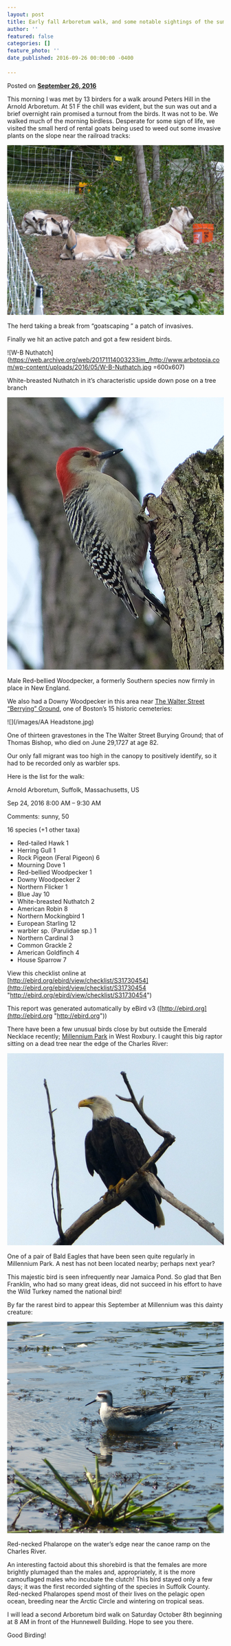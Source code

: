 ```yaml
---
layout: post
title: Early fall Arboretum walk, and some notable sightings of the summer
author: ''
featured: false
categories: []
feature_photo: ''
date_published: 2016-09-26 00:00:00 -0400

---
```

Posted on [**September 26, 2016**](https://web.archive.org/web/20171114003233/http://www.arbotopia.com/early-fall-arboretum-walk-and-some-notable-sightings-of-the-summer/ "4:48 pm")

This morning I was met by 13 birders for a walk around Peters Hill in the Arnold Arboretum. At 51 F the chill was evident, but the sun was out and a brief overnight rain promised a turnout from the birds. It was not to be. We walked much of the morning birdless. Desperate for some sign of life, we visited the small herd of rental goats being used to weed out some invasive plants on the slope near the railroad tracks:

![](/images/P1140613.jpg)

The herd taking a break from “goatscaping ” a patch of invasives.

Finally we hit an active patch and got a few resident birds.

![W-B Nuthatch](https://web.archive.org/web/20171114003233im_/http://www.arbotopia.com/wp-content/uploads/2016/05/W-B-Nuthatch.jpg =600x607)

White-breasted Nuthatch in it’s characteristic upside down pose on a tree branch

![](/images/P1030156-5.jpg)

Male Red-bellied Woodpecker, a formerly Southern species now firmly in place in New England.

We also had a Downy Woodpecker in this area near [The Walter Street “Berrying” Ground](https://web.archive.org/web/20171114003233/http://arnoldia.arboretum.harvard.edu/pdf/articles/1573.pdf), one of Boston’s 15 historic cemeteries:

![](/images/AA Headstone.jpg)

One of thirteen gravestones in the The Walter Street Burying Ground; that of Thomas Bishop, who died on June 29,1727 at age 82.

Our only fall migrant was too high in the canopy to positively identify, so it had to be recorded only as warbler sps.

Here is the list for the walk:

Arnold Arboretum, Suffolk, Massachusetts, US

Sep 24, 2016 8:00 AM – 9:30 AM

Comments: sunny, 50

16 species (+1 other taxa)

* Red-tailed Hawk 1
* Herring Gull 1
* Rock Pigeon (Feral Pigeon) 6
* Mourning Dove 1
* Red-bellied Woodpecker 1
* Downy Woodpecker 2
* Northern Flicker 1
* Blue Jay 10
* White-breasted Nuthatch 2
* American Robin 8
* Northern Mockingbird 1
* European Starling 12
* warbler sp. (Parulidae sp.) 1
* Northern Cardinal 3
* Common Grackle 2
* American Goldfinch 4
* House Sparrow 7

View this checklist online at [http://ebird.org/ebird/view/checklist/S31730454](http://ebird.org/ebird/view/checklist/S31730454 "http://ebird.org/ebird/view/checklist/S31730454")

This report was generated automatically by eBird v3 ([http://ebird.org](http://ebird.org "http://ebird.org"))

There have been a few unusual birds close by but outside the Emerald Necklace recently; [Millennium Park](http://www.newtonconservators.org/34millennium.htm) in West Roxbury. I caught this big raptor sitting on a dead tree near the edge of the Charles River:

![](/images/P1140593.jpg)

One of a pair of Bald Eagles that have been seen quite regularly in Millennium Park. A nest has not been located nearby; perhaps next year?

This majestic bird is seen infrequently near Jamaica Pond. So glad that Ben Franklin, who had so many great ideas, did not succeed in his effort to have the Wild Turkey named the national bird!

By far the rarest bird to appear this September at Millennium was this dainty creature:

![](/images/P1140557.jpg)

Red-necked Phalarope on the water’s edge near the canoe ramp on the Charles River.

An interesting factoid about this shorebird is that the females are more brightly plumaged than the males and, appropriately, it is the more camouflaged males who incubate the clutch! This bird stayed only a few days; it was the first recorded sighting of the species in Suffolk County. Red-necked Phalaropes spend most of their lives on the pelagic open ocean, breeding near the Arctic Circle and wintering on tropical seas.

I will lead a second Arboretum bird walk on Saturday October 8th beginning at 8 AM in front of the Hunnewell Building. Hope to see you there.

Good Birding!
